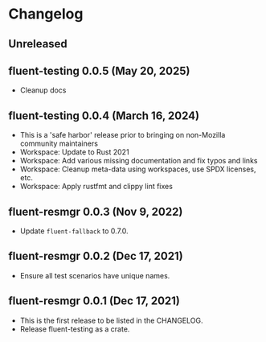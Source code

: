 # Changelog

## Unreleased

## fluent-testing 0.0.5 (May 20, 2025)
  - Cleanup docs

## fluent-testing 0.0.4 (March 16, 2024)
  - This is a 'safe harbor' release prior to bringing on non-Mozilla community maintainers
  - Workspace: Update to Rust 2021
  - Workspace: Add various missing documentation and fix typos and links
  - Workspace: Cleanup meta-data using workspaces, use SPDX licenses, etc.
  - Workspace: Apply rustfmt and clippy lint fixes

## fluent-resmgr 0.0.3 (Nov 9, 2022)
  - Update `fluent-fallback` to 0.7.0.

## fluent-resmgr 0.0.2 (Dec 17, 2021)
  - Ensure all test scenarios have unique names.

## fluent-resmgr 0.0.1 (Dec 17, 2021)

  - This is the first release to be listed in the CHANGELOG.
  - Release fluent-testing as a crate.
